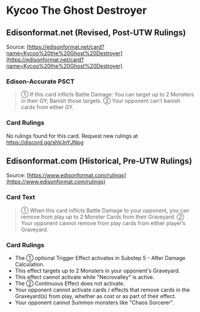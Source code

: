 # Kycoo The Ghost Destroyer

## Edisonformat.net (Revised, Post-UTW Rulings)

Source: [https://edisonformat.net/card?name=Kycoo%20the%20Ghost%20Destroyer](https://edisonformat.net/card?name=Kycoo%20the%20Ghost%20Destroyer)

### Edison-Accurate PSCT

> ① If this card inflicts Battle Damage:
> You can target up to 2 Monsters in their GY; Banish those targets.
> ② Your opponent can't banish cards from either GY.

### Card Rulings

No rulings found for this card. Request new rulings at https://discord.gg/shVJnYJNpg


## Edisonformat.com (Historical, Pre-UTW Rulings)

Source: [https://www.edisonformat.com/rulings](https://www.edisonformat.com/rulings)

### Card Text

> ① When this card inflicts Battle Damage to your opponent, you can remove from play up to 2 Monster Cards from their Graveyard. ② Your opponent cannot remove from play cards from either player’s Graveyard.

### Card Rulings

*   The ① optional Trigger Effect activates in Substep 5 - After Damage Calculation.
*   This effect targets up to 2 Monsters in your opponent's Graveyard.
*   This effect cannot activate while "Necrovalley" is active.
*   The ② Continuous Effect does not activate.
*   Your opponent cannot activate cards / effects that remove cards in the Graveyard(s) from play, whether as cost or as part of their effect.
*   Your opponent cannot Summon monsters like "Chaos Sorcerer".



